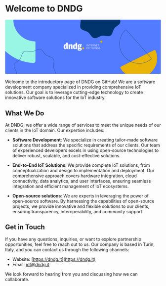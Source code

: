 # Welcome to DNDG

![DNDG Logo](banner.jpg)

Welcome to the introductory page of DNDG on GitHub! We are a software development company specialized in providing comprehensive IoT solutions. Our goal is to leverage cutting-edge technology to create innovative software solutions for the IoT industry.

## What We Do

At DNDG, we offer a wide range of services to meet the unique needs of our clients in the IoT domain. Our expertise includes:

- **Software Development**: We specialize in creating tailor-made software solutions that address the specific requirements of our clients. Our team of experienced developers excels in using open-source technologies to deliver robust, scalable, and cost-effective solutions.

- **End-to-End IoT Solutions**: We provide complete IoT solutions, from conceptualization and design to implementation and deployment. Our comprehensive approach covers hardware integration, cloud connectivity, data analytics, and user interfaces, ensuring seamless integration and efficient management of IoT ecosystems.

- **Open-source solutions**: We are experts in leveraging the power of open-source software. By harnessing the capabilities of open-source projects, we provide innovative and flexible solutions to our clients, ensuring transparency, interoperability, and community support.

## Get in Touch

If you have any questions, inquiries, or want to explore partnership opportunities, feel free to reach out to us. Our company is based in Turin, Italy, and you can contact us through the following channels:

- Website: [https://dndg.it](https://dndg.it)
- Email: iot@dndg.it

We look forward to hearing from you and discussing how we can collaborate.
